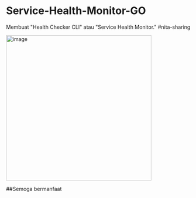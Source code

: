# Service-Health-Monitor-GO
Membuat "Health Checker CLI" atau "Service Health Monitor." #nita-sharing



<img width="397" alt="image" src="https://github.com/nsasli/Service-Health-Monitor-GO/assets/47415483/1a2ad93b-ef6d-41bd-bafa-1c0436d12f05">


##Semoga bermanfaat 

